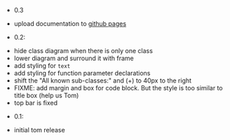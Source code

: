 * 0.3
 - upload documentation to [github pages](http://i-hate-farms.github.io/stacktrace/vala-stacktrace/index.htm)

* 0.2:
 - hide class diagram when there is only one class
 - lower diagram and surround it with frame
 - add styling for ``text`` 
 - add styling for function parameter declarations
 - shift the "All known sub-classes:" and (+) to 40px to the right
 - FIXME: add margin and box for code block. But the style is too similar to title box (help us Tom)
 - top bar is fixed 

* 0.1: 
 - initial tom release
